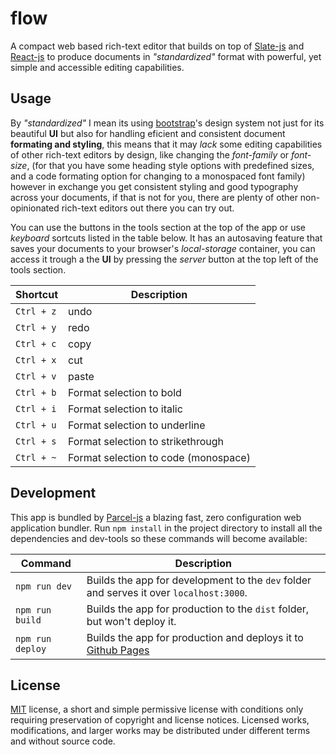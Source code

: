 # flow

A compact web based rich-text editor that builds on top of [Slate-js](https://docs.slatejs.org/) and [React-js](https://reactjs.org/) to produce documents in *"standardized"* format with powerful, yet simple and accessible editing capabilities.

## Usage

By *"standardized"* I mean its using [bootstrap](https://getbootstrap.com/)'s design system not just for its beautiful **UI** but also for handling eficient and consistent document **formating and styling**, this means that it may *lack* some editing capabilities of other rich-text editors by design, like changing the *font-family* or *font-size*, (for that you have some heading style options with predefined sizes, and a code formating option for changing to a monospaced font family) however in exchange you get consistent styling and good typography across your documents, if that is not for you, there are plenty of other non-opinionated rich-text editors out there you can try out.

You can use the buttons in the tools section at the top of the app or use *keyboard* sortcuts listed in the table below. It has an autosaving feature that saves your documents to your browser's *local-storage* container, you can access it trough a the **UI** by pressing the *server* button at the top left of the tools section.

| Shortcut   | Description                          |
| ---------- | ------------------------------------ |
| `Ctrl + z` | undo                                 |
| `Ctrl + y` | redo                                 |
| `Ctrl + c` | copy                                 |
| `Ctrl + x` | cut                                  |
| `Ctrl + v` | paste                                |
| `Ctrl + b` | Format selection to bold             |
| `Ctrl + i` | Format selection to italic           |
| `Ctrl + u` | Format selection to underline        |
| `Ctrl + s` | Format selection to strikethrough    |
| `Ctrl + ~` | Format selection to code (monospace) |

## Development

This app is bundled by [Parcel-js](https://parceljs.org/) a blazing fast, zero configuration web application bundler. Run `npm install` in the project directory to install all the dependencies and dev-tools so these commands will become available:

| Command         | Description                                                                               |
| --------------- | ----------------------------------------------------------------------------------------- |
| `npm run dev`   | Builds the app for development to the `dev` folder and serves it over `localhost:3000`.   |
| `npm run build` | Builds the app for production to the `dist` folder, but won't deploy it.                  |
| `npm run deploy`| Builds the app for production and deploys it to [Github Pages](https://pages.github.com/) |

## License

[MIT](https://raw.githubusercontent.com/Aerobird98/flow/master/LICENSE) license, a short and simple permissive license with conditions only requiring preservation of copyright and license notices. Licensed works, modifications, and larger works may be distributed under different terms and without source code.
